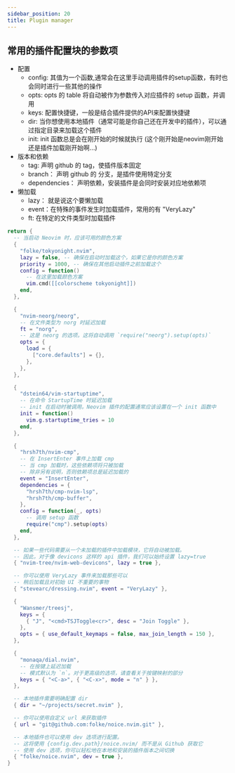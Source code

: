```yaml
---
sidebar_position: 20
title: Plugin manager
---
```


## 常用的插件配置块的参数项

- 配置
    - config: 其值为一个函数,通常会在这里手动调用插件的setup函数，有时也会同时进行一些其他的操作
    - opts: opts 的 table 将自动被作为参数传入对应插件的 setup 函数，并调用
    - keys: 配置快捷键，一般是结合插件提供的API来配置快捷键
    - dir: 当你想使用本地插件（通常可能是你自己还在开发中的插件），可以通过指定目录来加载这个插件
    - init: init 函数总是会在刚开始的时候就执行 (这个刚开始是neovim刚开始还是插件加载刚开始啊...)
- 版本和依赖
    - tag: 声明 github 的 tag，使插件版本固定
    - branch： 声明 github 的 分支，是插件使用特定分支
    - dependencies： 声明依赖，安装插件是会同时安装对应地依赖项
- 懒加载
    - lazy： 就是说这个要懒加载
    - event：在特殊的事件发生时加载插件，常用的有 "VeryLazy"
    - ft: 在特定的文件类型时加载插件


```lua
return {
  -- 当启动 Neovim 时，应该可用的颜色方案
  {
    "folke/tokyonight.nvim",
    lazy = false, -- 确保在启动时加载这个，如果它是你的颜色方案
    priority = 1000, -- 确保在其他启动插件之前加载这个
    config = function()
      -- 在这里加载颜色方案
      vim.cmd([[colorscheme tokyonight]])
    end,
  },

  {
    "nvim-neorg/neorg",
    -- 在文件类型为 norg 时延迟加载
    ft = "norg",
    -- 这是 neorg 的选项。这将自动调用 `require("neorg").setup(opts)`
    opts = {
      load = {
        ["core.defaults"] = {},
      },
    },
  },

  {
    "dstein64/vim-startuptime",
    -- 在命令 StartupTime 时延迟加载
    -- init 在启动时被调用。Neovim 插件的配置通常应该设置在一个 init 函数中
    init = function()
      vim.g.startuptime_tries = 10
    end,
  },

  {
    "hrsh7th/nvim-cmp",
    -- 在 InsertEnter 事件上加载 cmp
    -- 当 cmp 加载时，这些依赖项将只被加载
    -- 除非另有说明，否则依赖项总是延迟加载的
    event = "InsertEnter",
    dependencies = {
      "hrsh7th/cmp-nvim-lsp",
      "hrsh7th/cmp-buffer",
    },
    config = function(_, opts)
      -- 调用 setup 函数
      require("cmp").setup(opts)
    end,
  },

  -- 如果一些代码需要从一个未加载的插件中加载模块，它将自动被加载。
  -- 因此，对于像 devicons 这样的 api 插件，我们可以始终设置 lazy=true
  { "nvim-tree/nvim-web-devicons", lazy = true },

  -- 你可以使用 VeryLazy 事件来加载那些可以
  -- 稍后加载且对初始 UI 不重要的事物
  { "stevearc/dressing.nvim", event = "VeryLazy" },

  {
    "Wansmer/treesj",
    keys = {
      { "J", "<cmd>TSJToggle<cr>", desc = "Join Toggle" },
    },
    opts = { use_default_keymaps = false, max_join_length = 150 },
  },

  {
    "monaqa/dial.nvim",
    -- 在按键上延迟加载
    -- 模式默认为 `n`。对于更高级的选项，请查看关于按键映射的部分
    keys = { "<C-a>", { "<C-x>", mode = "n" } },
  },

  -- 本地插件需要明确配置 dir
  { dir = "~/projects/secret.nvim" },

  -- 你可以使用自定义 url 来获取插件
  { url = "git@github.com:folke/noice.nvim.git" },

  -- 本地插件也可以使用 dev 选项进行配置。
  -- 这将使用 {config.dev.path}/noice.nvim/ 而不是从 Github 获取它
  -- 使用 dev 选项，你可以轻松地在本地和安装的插件版本之间切换
  { "folke/noice.nvim", dev = true },
}
```

